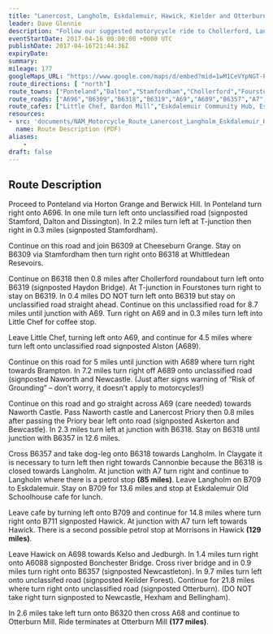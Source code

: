```yaml
---
title: "Lanercost, Langholm, Eskdalemuir, Hawick, Kielder and Otterburn"
leader: Dave Glennie
description: "Follow our suggested motorycycle ride to Chollerford, Lanercost, Langholm, Eskdalemuir, Hawick, Bonchester Bridge, Kielder and Otterburn."
eventStartDate: 2017-04-16 00:00:00 +0000 UTC
publishDate: 2017-04-16T21:44:36Z
expiryDate:
summary:
mileage: 177
googleMaps_URL: "https://www.google.com/maps/d/embed?mid=1wM1CeVYpNGT-PzmFo2L6fuIgfZlxNgI_"
route_directions: [ "north"]
route_towns: ["Ponteland","Dalton","Stamfordham","Chollerford","Fourstones","Coanwood","Lambley","Halton Lea Gate","Midgeholme","Hallbankgate","Lanercost","Claygate","Langholm","Bentpath","Eskdalemuir","Ettrick","Hawick","Bonchester Bridge","Saughtree","Kielder","Yarrow","Lanehead","Otterburn"]
route_roads: ["A696","B6309","B6318","B6319","A69","A689","B6357","A7","B709","B711","A698","A6088","B6320"]
route_cafes: ["Little Chef, Bardon Mill","Eskdalemuir Community Hub, Eskdalemuir","Otterburn Mill, Otterburn"]
resources:
- src: 'documents/NAM_Motorcycle_Route_Lanercost_Langholm_Eskdalemuir_Hawick_Kielder_Otterburn.pdf'
  name: Route Description (PDF)
aliases:
    - 
draft: false
---
```


## Route Description

Proceed to Ponteland via Horton Grange and Berwick Hill. In Ponteland turn right onto A696. In one mile turn left onto unclassified road (signposted Stamford, Dalton and Dissington). In 2.2 miles turn left at T-junction then right in 0.3 miles (signposted Stamfordham).

Continue on this road and join B6309 at Cheeseburn Grange. Stay on B6309 via Stamfordham then turn right onto B6318 at Whittledean Resevoirs.

Continue on B6318 then 0.8 miles after Chollerford roundabout turn left onto B6319 (signposted Haydon Bridge). At T-junction in Fourstones turn right to stay on B6319. In 0.4 miles DO NOT turn left onto B6319 but stay on unclassified road straight ahead. Continue on this unclassified road for 8.7 miles until junction with A69. Turn right on A69 and in 0.3 miles turn left into Little Chef for coffee stop.

Leave Little Chef, turning left onto A69, and continue for 4.5 miles where turn left onto unclassified road signposted Alston (A689).

Continue on this road for 5 miles until junction with A689 where turn right towards Brampton. In 7.2 miles turn right off A689 onto unclassified road (signposted Naworth and Newcastle. (Just after signs warning of “Risk of Grounding” – don’t worry, it doesn’t apply to motorcycles!)

Continue on this road and go straight across A69 (care needed) towards Naworth Castle. Pass Naworth castle and Lanercost Priory then 0.8 miles after passing the Priory bear left onto road (signposted Askerton and Bewcastle). In 2.3 miles turn left at junction with B6318. Stay on B6318 until junction with B6357 in 12.6 miles.

Cross B6357 and take dog-leg onto B6318 towards Langholm. In Claygate it is necessary to turn left then right towards Cannonbie because the B6318 is closed towards Langholm. At junction with A7 turn right and continue to Langholm where there is a petrol stop **(85 miles)**. Leave Langholm on B709 to Eskdalemuir. Stay on B709 for 13.6 miles and stop at Eskdalemuir Old Schoolhouse cafe for lunch.

Leave cafe by turning left onto B709 and continue for 14.8 miles where turn right onto B711 signposted Hawick. At junction with A7 turn left towards Hawick. There is a second possible petrol stop at Morrisons in Hawick **(129 miles)**.

Leave Hawick on A698 towards Kelso and Jedburgh. In 1.4 miles turn right onto A6088 signposted Bonchester Bridge. Cross river bridge and in 0.9 miles turn right onto B6357 (signposted Newcastleton). In 9.7 miles turn left onto unclassifed road (signposted Keilder Forest). Continue for 21.8 miles where turn right onto unclassified road (signposted Otterburn). (DO NOT take right turn signposted to Newcastle, Hexham and Bellingham).

In 2.6 miles take left turn onto B6320 then cross A68 and continue to Otterburn Mill. Ride terminates at Otterburn Mill **(177 miles)**.
